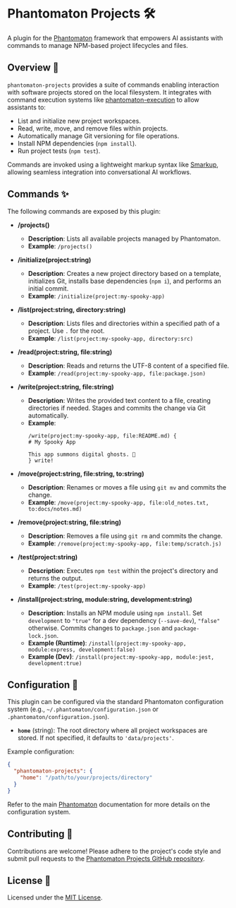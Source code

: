# Phantomaton Projects 🛠️

A plugin for the [Phantomaton](https://github.com/phantomaton-ai/phantomaton) framework that empowers AI assistants with commands to manage NPM-based project lifecycles and files.

## Overview 📖

`phantomaton-projects` provides a suite of commands enabling interaction with software projects stored on the local filesystem. It integrates with command execution systems like [phantomaton-execution](https://github.com/phantomaton-ai/phantomaton-execution) to allow assistants to:

*   List and initialize new project workspaces.
*   Read, write, move, and remove files within projects.
*   Automatically manage Git versioning for file operations.
*   Install NPM dependencies (`npm install`).
*   Run project tests (`npm test`).

Commands are invoked using a lightweight markup syntax like [Smarkup](https://github.com/phantomaton-ai/smarkup), allowing seamless integration into conversational AI workflows.

## Commands ✨

The following commands are exposed by this plugin:

*   **/projects()**
    *   **Description**: Lists all available projects managed by Phantomaton.
    *   **Example**: `/projects()`

*   **/initialize(project:string)**
    *   **Description**: Creates a new project directory based on a template, initializes Git, installs base dependencies (`npm i`), and performs an initial commit.
    *   **Example**: `/initialize(project:my-spooky-app)`

*   **/list(project:string, directory:string)**
    *   **Description**: Lists files and directories within a specified path of a project. Use `.` for the root.
    *   **Example**: `/list(project:my-spooky-app, directory:src)`

*   **/read(project:string, file:string)**
    *   **Description**: Reads and returns the UTF-8 content of a specified file.
    *   **Example**: `/read(project:my-spooky-app, file:package.json)`

*   **/write(project:string, file:string)**
    *   **Description**: Writes the provided text content to a file, creating directories if needed. Stages and commits the change via Git automatically.
    *   **Example**:
        ```smarkup
        /write(project:my-spooky-app, file:README.md) {
        # My Spooky App

        This app summons digital ghosts. 👻
        } write!
        ```

*   **/move(project:string, file:string, to:string)**
    *   **Description**: Renames or moves a file using `git mv` and commits the change.
    *   **Example**: `/move(project:my-spooky-app, file:old_notes.txt, to:docs/notes.md)`

*   **/remove(project:string, file:string)**
    *   **Description**: Removes a file using `git rm` and commits the change.
    *   **Example**: `/remove(project:my-spooky-app, file:temp/scratch.js)`

*   **/test(project:string)**
    *   **Description**: Executes `npm test` within the project's directory and returns the output.
    *   **Example**: `/test(project:my-spooky-app)`

*   **/install(project:string, module:string, development:string)**
    *   **Description**: Installs an NPM module using `npm install`. Set `development` to `"true"` for a dev dependency (`--save-dev`), `"false"` otherwise. Commits changes to `package.json` and `package-lock.json`.
    *   **Example (Runtime)**: `/install(project:my-spooky-app, module:express, development:false)`
    *   **Example (Dev)**: `/install(project:my-spooky-app, module:jest, development:true)`

## Configuration 🔧

This plugin can be configured via the standard Phantomaton configuration system (e.g., `~/.phantomaton/configuration.json` or `.phantomaton/configuration.json`).

*   **`home`** (string): The root directory where all project workspaces are stored. If not specified, it defaults to `'data/projects'`.

Example configuration:
```json
{
  "phantomaton-projects": {
    "home": "/path/to/your/projects/directory"
  }
}
```
Refer to the main [Phantomaton](https://github.com/phantomaton-ai/phantomaton#configuration-) documentation for more details on the configuration system.

## Contributing 🤝

Contributions are welcome! Please adhere to the project's code style and submit pull requests to the [Phantomaton Projects GitHub repository](https://github.com/phantomaton-ai/phantomaton-projects).

## License 📜

Licensed under the [MIT License](LICENSE).